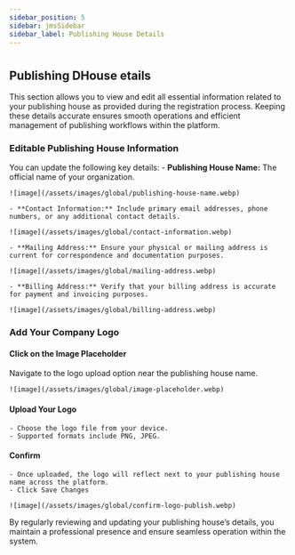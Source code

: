 ```yaml
---
sidebar_position: 5
sidebar: jmsSidebar
sidebar_label: Publishing House Details
---
```

#

## Publishing DHouse etails

This section allows you to view and edit all essential information related to your publishing house as provided during the registration process. Keeping these details accurate ensures smooth operations and efficient management of publishing workflows within the platform.

### Editable Publishing House Information

You can update the following key details:
    - **Publishing House Name:** The official name of your organization.

    ![image](/assets/images/global/publishing-house-name.webp)

    - **Contact Information:** Include primary email addresses, phone numbers, or any additional contact details.

    ![image](/assets/images/global/contact-information.webp)

    - **Mailing Address:** Ensure your physical or mailing address is current for correspondence and documentation purposes.

    ![image](/assets/images/global/mailing-address.webp)

    - **Billing Address:** Verify that your billing address is accurate for payment and invoicing purposes.

    ![image](/assets/images/global/billing-address.webp)

### Add Your Company Logo

#### Click on the Image Placeholder

Navigate to the logo upload option near the publishing house name.

    ![image](/assets/images/global/image-placeholder.webp)

#### Upload Your Logo

    - Choose the logo file from your device.
    - Supported formats include PNG, JPEG.

#### Confirm

    - Once uploaded, the logo will reflect next to your publishing house name across the platform.
    - Click Save Changes

    ![image](/assets/images/global/confirm-logo-publish.webp)

By regularly reviewing and updating your publishing house’s details, you maintain a professional presence and ensure seamless operation within the system.
